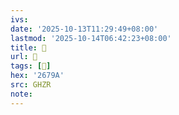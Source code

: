 ```yaml
---
ivs:
date: '2025-10-13T11:29:49+08:00'
lastmod: '2025-10-14T06:42:23+08:00'
title: 󰣎
url: 󰣎
tags: [𦞚]
hex: '2679A'
src: GHZR
note:
---
```

